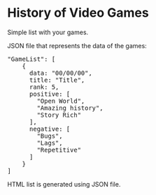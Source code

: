 # History of Video Games
Simple list with your games.

JSON file that represents the data of the games:
<pre>
"GameList": [
    {
      data: "00/00/00",
      title: "Title",
      rank: 5,
      positive: [
        "Open World",
        "Amazing history",
        "Story Rich"
      ],
      negative: [
        "Bugs",
        "Lags",
        "Repetitive"
      ]
    }
]
</pre>
HTML list is generated using JSON file.
